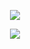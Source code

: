 <p align="center">
  <img  src="https://user-images.githubusercontent.com/9063195/83776455-92e77380-a65e-11ea-8648-881be82d894c.png" />
</p>

<div  align="center">
<img  src="https://user-images.githubusercontent.com/9063195/83776420-88c57500-a65e-11ea-940c-2c83b99d08c1.png" />
</div>
